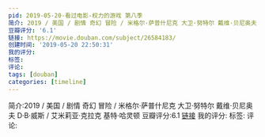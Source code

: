 ```yaml
---
pid: 2019-05-20-看过电影-权力的游戏 第八季
简介: 2019 / 美国 / 剧情 奇幻 冒险 / 米格尔·萨普什尼克 大卫·努特尔 戴维·贝尼奥夫 D·B·威斯 / 艾米莉亚·克拉克 基特·哈灵顿
豆瓣评分: '6.1'
链接: https://movie.douban.com/subject/26584183/
创建时间: '2019-05-20 22:50:31'
我的评分:
标签:
评论:
tags: [douban]
categories: [timeline]
---
```

简介:2019 / 美国 / 剧情 奇幻 冒险 / 米格尔·萨普什尼克 大卫·努特尔 戴维·贝尼奥夫 D·B·威斯 / 艾米莉亚·克拉克 基特·哈灵顿
豆瓣评分:6.1
[链接](https://movie.douban.com/subject/26584183/)
我的评分:
标签:
评论:
